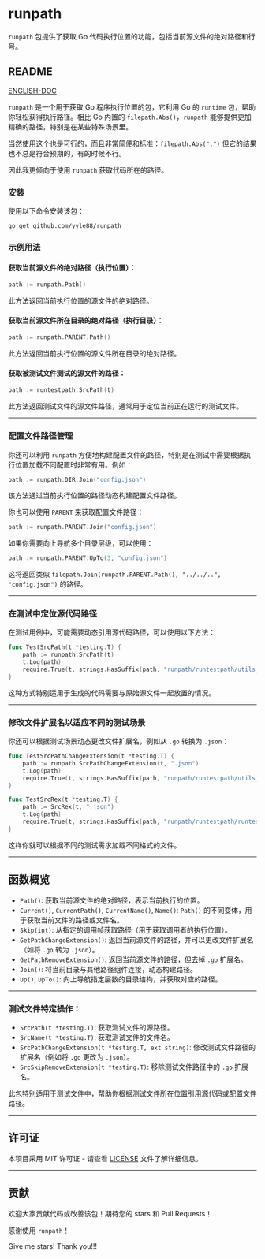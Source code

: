 # runpath

`runpath` 包提供了获取 Go 代码执行位置的功能，包括当前源文件的绝对路径和行号。

## README

[ENGLISH-DOC](README.md)

`runpath` 是一个用于获取 Go 程序执行位置的包，它利用 Go 的 `runtime` 包，帮助你轻松获得执行路径。相比 Go 内置的 `filepath.Abs()`，`runpath` 能够提供更加精确的路径，特别是在某些特殊场景里。

当然使用这个也是可行的，而且非常简便和标准：` filepath.Abs(".") ` 但它的结果也不总是符合预期的，有的时候不行。

因此我更倾向于使用 `runpath` 获取代码所在的路径。

### 安装

使用以下命令安装该包：

```shell
go get github.com/yyle88/runpath
```

### 示例用法

#### 获取当前源文件的绝对路径（执行位置）：

```go
path := runpath.Path()
```

此方法返回当前执行位置的源文件的绝对路径。

#### 获取当前源文件所在目录的绝对路径（执行目录）：

```go
path := runpath.PARENT.Path()
```

此方法返回当前执行位置的源文件所在目录的绝对路径。

#### 获取被测试文件测试的源文件的路径：

```go
path := runtestpath.SrcPath(t)
```

此方法返回测试文件的源文件路径，通常用于定位当前正在运行的测试文件。

---

### 配置文件路径管理

你还可以利用 `runpath` 方便地构建配置文件的路径，特别是在测试中需要根据执行位置加载不同配置时非常有用。例如：

```go
path := runpath.DIR.Join("config.json")
```

该方法通过当前执行位置的路径动态构建配置文件路径。

你也可以使用 `PARENT` 来获取配置文件路径：

```go
path := runpath.PARENT.Join("config.json")
```

如果你需要向上导航多个目录层级，可以使用：

```go
path := runpath.PARENT.UpTo(3, "config.json")
```

这将返回类似 `filepath.Join(runpath.PARENT.Path(), "../../..", "config.json")` 的路径。

---

### 在测试中定位源代码路径

在测试用例中，可能需要动态引用源代码路径，可以使用以下方法：

```go
func TestSrcPath(t *testing.T) {
    path := runpath.SrcPath(t)
    t.Log(path)
    require.True(t, strings.HasSuffix(path, "runpath/runtestpath/utils_runtestpath.go"))
}
```

这种方式特别适用于生成的代码需要与原始源文件一起放置的情况。

---

### 修改文件扩展名以适应不同的测试场景

你还可以根据测试场景动态更改文件扩展名，例如从 `.go` 转换为 `.json`：

```go
func TestSrcPathChangeExtension(t *testing.T) {
    path := runpath.SrcPathChangeExtension(t, ".json")
    t.Log(path)
    require.True(t, strings.HasSuffix(path, "runpath/runtestpath/utils_runtestpath.json"))
}

func TestSrcRex(t *testing.T) {
    path := SrcRex(t, ".json")
    t.Log(path)
    require.True(t, strings.HasSuffix(path, "runpath/runtestpath/runtestpath.json"))
}
```

这样你就可以根据不同的测试需求加载不同格式的文件。

---

## 函数概览

- `Path()`: 获取当前源文件的绝对路径，表示当前执行的位置。
- `Current()`, `CurrentPath()`, `CurrentName()`, `Name()`: `Path()` 的不同变体，用于获取当前文件的路径或文件名。
- `Skip(int)`: 从指定的调用帧获取路径（用于获取调用者的执行位置）。
- `GetPathChangeExtension()`: 返回当前源文件的路径，并可以更改文件扩展名（如将 `.go` 转为 `.json`）。
- `GetPathRemoveExtension()`: 返回当前源文件的路径，但去掉 `.go` 扩展名。
- `Join()`: 将当前目录与其他路径组件连接，动态构建路径。
- `Up()`, `UpTo()`: 向上导航指定层数的目录结构，并获取对应的路径。

---

### 测试文件特定操作：

- `SrcPath(t *testing.T)`: 获取测试文件的源路径。
- `SrcName(t *testing.T)`: 获取测试文件的文件名。
- `SrcPathChangeExtension(t *testing.T, ext string)`: 修改测试文件路径的扩展名（例如将 `.go` 更改为 `.json`）。
- `SrcSkipRemoveExtension(t *testing.T)`: 移除测试文件路径中的 `.go` 扩展名。

此包特别适用于测试文件中，帮助你根据测试文件所在位置引用源代码或配置文件路径。

---

## 许可证

本项目采用 MIT 许可证 - 请查看 [LICENSE](LICENSE) 文件了解详细信息。

---

## 贡献

欢迎大家贡献代码或改善该包！期待您的 stars 和 Pull Requests！

感谢使用 `runpath`！

Give me stars! Thank you!!!
